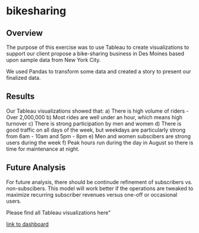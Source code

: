 # bikesharing

## Overview
The purpose of this exercise was to use Tableau to create visualizations to support our client propose a bike-sharing business in Des Moines based upon sample data from New York City.

We used Pandas to transform some data and created a story to present our finalized data.

## Results

Our Tableau visualizations showed that:
a) There is high volume of riders - Over 2,000,000
b) Most rides are well under an hour, which means high turnover
c) There is strong participation by men and women
d) There is good traffic on all days of the week, but weekdays are particularly strong from 6am - 10am and 5pm - 8pm
e) Men and women subscibers are strong users during the week
f) Peak hours run during the day in August so there is time for maintenance at night.

## Future Analysis

For future analysis, there should be continude refinement of subscribers vs. non-subscibers.  This model will work better if the operations are tweaked to maximize recurring subscriber revenues versus one-off or occasional users.

Please find all Tableau visualizations here"

[link to dashboard](https://public.tableau.com/app/profile/william.patton4887/viz/CitiBikeChallenge_16605221068490/Story1?publish=yes)
